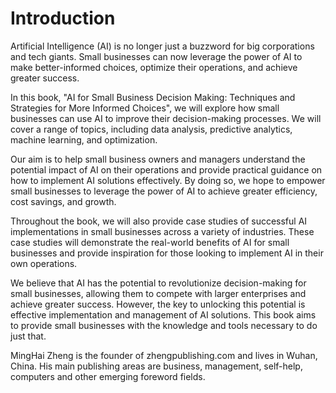 # Introduction

Artificial Intelligence (AI) is no longer just a buzzword for big corporations and tech giants. Small businesses can now leverage the power of AI to make better-informed choices, optimize their operations, and achieve greater success.

In this book, "AI for Small Business Decision Making: Techniques and Strategies for More Informed Choices", we will explore how small businesses can use AI to improve their decision-making processes. We will cover a range of topics, including data analysis, predictive analytics, machine learning, and optimization.

Our aim is to help small business owners and managers understand the potential impact of AI on their operations and provide practical guidance on how to implement AI solutions effectively. By doing so, we hope to empower small businesses to leverage the power of AI to achieve greater efficiency, cost savings, and growth.

Throughout the book, we will also provide case studies of successful AI implementations in small businesses across a variety of industries. These case studies will demonstrate the real-world benefits of AI for small businesses and provide inspiration for those looking to implement AI in their own operations.

We believe that AI has the potential to revolutionize decision-making for small businesses, allowing them to compete with larger enterprises and achieve greater success. However, the key to unlocking this potential is effective implementation and management of AI solutions. This book aims to provide small businesses with the knowledge and tools necessary to do just that.

MingHai Zheng is the founder of zhengpublishing.com and lives in Wuhan, China. His main publishing areas are business, management, self-help, computers and other emerging foreword fields.
